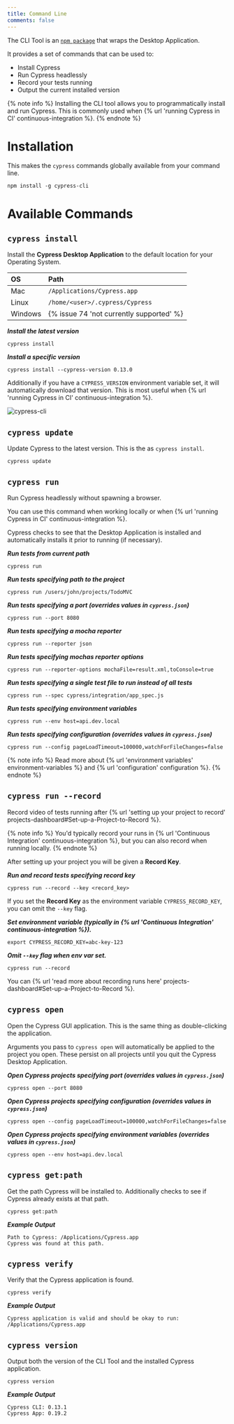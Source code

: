 ```yaml
---
title: Command Line
comments: false
---
```


The CLI Tool is an [`npm package`](https://github.com/cypress-io/cypress-cli) that wraps the Desktop Application.

It provides a set of commands that can be used to:

- Install Cypress
- Run Cypress headlessly
- Record your tests running
- Output the current installed version

{% note info  %}
Installing the CLI tool allows you to programmatically install and run Cypress. This is commonly used when {% url 'running Cypress in CI' continuous-integration %}.
{% endnote %}

# Installation

This makes the `cypress` commands globally available from your command line.

```shell
npm install -g cypress-cli
```

# Available Commands

## `cypress install`

Install the **Cypress Desktop Application** to the default location for your Operating System.

OS | Path
:--- | :---
Mac  | `/Applications/Cypress.app`
Linux  | `/home/<user>/.cypress/Cypress`
Windows  | {% issue 74 'not currently supported' %}

***Install the latest version***

```shell
cypress install
```

***Install a specific version***
```shell
cypress install --cypress-version 0.13.0
```

Additionally if you have a `CYPRESS_VERSION` environment variable set, it will automatically download that version. This is most useful when {% url 'running Cypress in CI' continuous-integration %}.

![cypress-cli](https://cloud.githubusercontent.com/assets/1268976/14435124/4f632278-ffe4-11e5-9dab-0a2d493551b3.gif)

## `cypress update`

Update Cypress to the latest version. This is the as `cypress install`.

```shell
cypress update
```

## `cypress run`

Run Cypress headlessly without spawning a browser.

You can use this command when working locally or when {% url 'running Cypress in CI' continuous-integration %}.

Cypress checks to see that the Desktop Application is installed and automatically installs it prior to running (if necessary).

***Run tests from current path***

```shell
cypress run
```

***Run tests specifying path to the project***

```shell
cypress run /users/john/projects/TodoMVC
```

***Run tests specifying a port (overrides values in `cypress.json`)***

```shell
cypress run --port 8080
```

***Run tests specifying a mocha reporter***

```shell
cypress run --reporter json
```

***Run tests specifying mochas reporter options***

```shell
cypress run --reporter-options mochaFile=result.xml,toConsole=true
```

***Run tests specifying a single test file to run instead of all tests***

```shell
cypress run --spec cypress/integration/app_spec.js
```

***Run tests specifying environment variables***

```shell
cypress run --env host=api.dev.local
```

***Run tests specifying configuration (overrides values in `cypress.json`)***

```shell
cypress run --config pageLoadTimeout=100000,watchForFileChanges=false
```
{% note info  %}
Read more about {% url 'environment variables' environment-variables %} and {% url 'configuration' configuration %}.
{% endnote %}

## `cypress run --record`

Record video of tests running after {% url 'setting up your project to record' projects-dashboard#Set-up-a-Project-to-Record %}.

{% note info  %}
You'd typically record your runs in {% url 'Continuous Integration' continuous-integration %}, but you can also record when running locally.
{% endnote %}

After setting up your project you will be given a **Record Key**.

***Run and record tests specifying record key***

```shell
cypress run --record --key <record_key>
```

If you set the **Record Key** as the environment variable `CYPRESS_RECORD_KEY`, you can omit the `--key` flag.

***Set environment variable (typically in {% url 'Continuous Integration' continuous-integration %}).***

```shell
export CYPRESS_RECORD_KEY=abc-key-123
```

***Omit `--key` flag when env var set.***

```shell
cypress run --record
```

You can {% url 'read more about recording runs here' projects-dashboard#Set-up-a-Project-to-Record %}.

## `cypress open`

Open the Cypress GUI application. This is the same thing as double-clicking the application.

Arguments you pass to `cypress open` will automatically be applied to the project you open. These persist on all projects until you quit the Cypress Desktop Application.

***Open Cypress projects specifying port (overrides values in `cypress.json`)***

```shell
cypress open --port 8080
```

***Open Cypress projects specifying configuration (overrides values in `cypress.json`)***

```shell
cypress open --config pageLoadTimeout=100000,watchForFileChanges=false
```

***Open Cypress projects specifying environment variables (overrides values in `cypress.json`)***

```shell
cypress open --env host=api.dev.local
```

## `cypress get:path`

Get the path Cypress will be installed to. Additionally checks to see if Cypress already exists at that path.

```shell
cypress get:path
```

***Example Output***

```shell
Path to Cypress: /Applications/Cypress.app
Cypress was found at this path.
```

## `cypress verify`

Verify that the Cypress application is found.

```shell
cypress verify
```

***Example Output***

```shell
Cypress application is valid and should be okay to run: /Applications/Cypress.app
```

## `cypress version`

Output both the version of the CLI Tool and the installed Cypress application.

```shell
cypress version
```

***Example Output***

```shell
Cypress CLI: 0.13.1
Cypress App: 0.19.2
```
